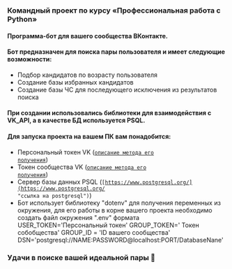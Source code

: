 ### Командный проект по курсу «Профессиональная работа с Python»

#### Программа-бот для вашего сообщества ВКонтакте.
#### Бот предназначен для поиска пары пользователя и имеет следующие возможности:
- Подбор кандидатов по возрасту пользователя
- Создание базы избранных кандидатов
- Создание базы ЧС для последующего исключения из результатов поиска

#### При создании использовались библиотеки для взаимодействия с VK_API, а в качестве БД используется PSQL.
#### Для запуска проекта на вашем ПК вам понадобится:
- Персональный токен VK (<code>[описание метода его получения](https://dev.vk.com/api/access-token/getting-started "ссылка на dev vk библиотеку")</code>)
- Токен сообщества VK (<code>[описание метода его получения](https://dev.vk.com/api/access-token/getting-started "ссылка на dev vk библиотеку")</code>)
- Сервер базы данных PSQL (<code>[https://www.postgresql.org/](https://www.postgresql.org/ "ссылка на postgresql")</code>)
- Бот использует библиотеку "dotenv" для получения переменных из окружения, для его работы в корне вашего проекта необходимо создать файл окружения ".env" формата USER_TOKEN='Персональный токен' GROUP_TOKEN=' Токен собобщества' GROUP_ID = 'ID вашего сообщества' DSN='postgresql://NAME:PASSWORD@localhost:PORT/DatabaseNane'

### Удачи в поиске вашей идеальной пары 👫

